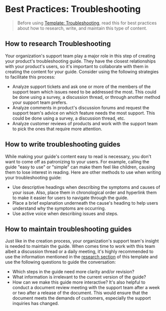 # Best Practices: Troubleshooting

>Before using [Template: Troubleshooting](./template_troubleshooting.md), read this for best practices about how to research, write, and maintain this type of content.

## How to research Troubleshooting

Your organization's support team play a major role in this step of creating your product's troubleshooting guide. They have the closest relationships with your product's users, so it's important to collaborate with them in creating the content for your guide. Consider using the following strategies to facilitate this process:

* Analyze support tickets and ask one or more of the members of the support team which issues need to be addressed the most. This could be done using a survey, a discussion thread, or through another method your support team prefers.
* Analyze comments in product's discussion forums and request the support team's advice on which feature needs the most support. This could be done using a survey, a discussion thread, etc.
* Analyze customer reviews of products and work with the support team to pick the ones that require more attention.

## How to write troubleshooting guides

While making your guide's content easy to read is necessary, you don't want to come off as patronizing to your users. For example, calling the guide "easy to use" or "simple" can make them feel like children, causing them to lose interest in reading. Here are other methods to use when writing your troubleshooting guide:

* Use descriptive headings when describing the symptoms and causes of your issue. Also, place them in chronological order and hyperlink them to make it easier for users to navigate through the guide.
* Place a brief explanation underneath the cause's heading to help users understand why the symptoms are occurring.
* Use active voice when describing issues and steps.

## How to maintain troubleshooting guides

Just like in the creation process, your organization's support team's insight is needed to maintain the guide. When comes time to work with this team albeit a discussion thread or a daily meeting, it's highly recommended to use the information mentioned in the [research section](#how-to-research-troubleshooting) of this template and use the following questions to guide the conversation:

* Which steps in the guide need more clarity and/or revision?
* What information is irrelevant to the current version of the guide?
* How can we make this guide more interactive?
It's also helpful to conduct a document review meeting with the support team after a week or two after a release of the document. This would ensure that the document meets the demands of customers, especially the support inquiries has changed.
